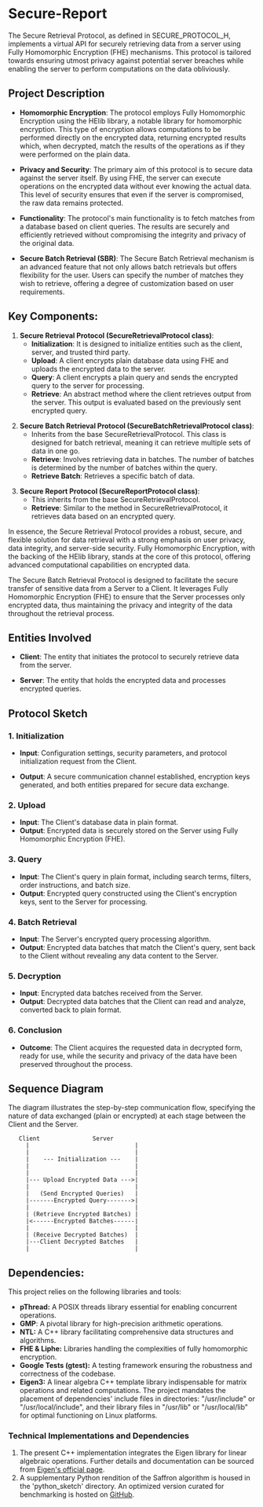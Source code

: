 # Secure-Report
The Secure Retrieval Protocol, as defined in SECURE_PROTOCOL_H, implements a virtual API for securely retrieving data from a server using Fully Homomorphic Encryption (FHE) mechanisms. This protocol is tailored towards ensuring utmost privacy against potential server breaches while enabling the server to perform computations on the data obliviously.

## Project Description
<!-- Homomorphic Encryption -->
- **Homomorphic Encryption**: The protocol employs Fully Homomorphic Encryption using the HElib library, a notable library for homomorphic encryption. This type of encryption allows computations to be performed directly on the encrypted data, returning encrypted results which, when decrypted, match the results of the operations as if they were performed on the plain data.

<!-- Privacy and Security -->
- **Privacy and Security**: The primary aim of this protocol is to secure data against the server itself. By using FHE, the server can execute operations on the encrypted data without ever knowing the actual data. This level of security ensures that even if the server is compromised, the raw data remains protected.

<!-- Functionality -->
- **Functionality**: The protocol's main functionality is to fetch matches from a database based on client queries. The results are securely and efficiently retrieved without compromising the integrity and privacy of the original data.

<!-- Secure Batch Retrieval -->
- **Secure Batch Retrieval (SBR)**: The Secure Batch Retrieval mechanism is an advanced feature that not only allows batch retrievals but offers flexibility for the user. Users can specify the number of matches they wish to retrieve, offering a degree of customization based on user requirements.

## Key Components:

<!-- Secure Retrieval Protocol Class -->
1. **Secure Retrieval Protocol (SecureRetrievalProtocol class)**:
    - **Initialization**: It is designed to initialize entities such as the client, server, and trusted third party.
    - **Upload**: A client encrypts plain database data using FHE and uploads the encrypted data to the server.
    - **Query**: A client encrypts a plain query and sends the encrypted query to the server for processing.
    - **Retrieve**: An abstract method where the client retrieves output from the server. This output is evaluated based on the previously sent encrypted query.

<!-- Secure Batch Retrieval Protocol Class -->
2. **Secure Batch Retrieval Protocol (SecureBatchRetrievalProtocol class)**:
    - Inherits from the base SecureRetrievalProtocol. This class is designed for batch retrieval, meaning it can retrieve multiple sets of data in one go.
    - **Retrieve**: Involves retrieving data in batches. The number of batches is determined by the number of batches within the query.
    - **Retrieve Batch**: Retrieves a specific batch of data.

<!-- Secure Report Protocol Class -->
3. **Secure Report Protocol (SecureReportProtocol class)**:
    - This inherits from the base SecureRetrievalProtocol.
    - **Retrieve**: Similar to the method in SecureRetrievalProtocol, it retrieves data based on an encrypted query.

<!-- CONCLUSION -->
In essence, the Secure Retrieval Protocol provides a robust, secure, and flexible solution for data retrieval with a strong emphasis on user privacy, data integrity, and server-side security. Fully Homomorphic Encryption, with the backing of the HElib library, stands at the core of this protocol, offering advanced computational capabilities on encrypted data.

The Secure Batch Retrieval Protocol is designed to facilitate the secure transfer of sensitive data from a Server to a Client. It leverages Fully Homomorphic Encryption (FHE) to ensure that the Server processes only encrypted data, thus maintaining the privacy and integrity of the data throughout the retrieval process.

## Entities Involved
- **Client**: The entity that initiates the protocol to securely retrieve data from the server.

- **Server**: The entity that holds the encrypted data and processes encrypted queries.

## Protocol Sketch
### 1. **Initialization**
   
   - **Input**: Configuration settings, security parameters, and protocol initialization request from the Client.
   
   - **Output**: A secure communication channel established, encryption keys generated, and both entities prepared for secure data exchange.

### 2. **Upload**
   - **Input**: The Client's database data in plain format.
   - **Output**: Encrypted data is securely stored on the Server using Fully Homomorphic Encryption (FHE).

### 3. **Query**
   - **Input**: The Client's query in plain format, including search terms, filters, order instructions, and batch size.
   - **Output**: Encrypted query constructed using the Client's encryption keys, sent to the Server for processing.

### 4. **Batch Retrieval**
   - **Input**: The Server's encrypted query processing algorithm.
   - **Output**: Encrypted data batches that match the Client's query, sent back to the Client without revealing any data content to the Server.

### 5. **Decryption**   
   - **Input**: Encrypted data batches received from the Server.
   - **Output**: Decrypted data batches that the Client can read and analyze, converted back to plain format.

### 6. **Conclusion**   
   - **Outcome**: The Client acquires the requested data in decrypted form, ready for use, while the security and privacy of the data have been preserved throughout the process.

## Sequence Diagram
The diagram illustrates the step-by-step communication flow, specifying the nature of data exchanged (plain or encrypted) at each stage between the Client and the Server.

```plaintext
   Client               Server
     |                              |
     |                              |
     |    --- Initialization ---    |
     |                              |
     |                              |
     |--- Upload Encrypted Data --->|
     |                              |
     |   (Send Encrypted Queries)   |
     |-------Encrypted Query------->|
     |                              |
     | (Retrieve Encrypted Batches) |
     |<------Encrypted Batches------|
     |                              |
     | (Receive Decrypted Batches)  |
     |---Client Decrypted Batches   |
     |                              |
```

## Dependencies:
This project relies on the following libraries and tools:
- **pThread:** A POSIX threads library essential for enabling concurrent operations.
- **GMP**: A pivotal library for high-precision arithmetic operations.
- **NTL:** A C++ library facilitating comprehensive data structures and algorithms.
- **FHE & Liphe:** Libraries handling the complexities of fully homomorphic encryption.
- **Google Tests (gtest):** A testing framework ensuring the robustness and correctness of the codebase.
- **Eigen3:** A linear algebra C++ template library indispensable for matrix operations and related computations.
The project mandates the placement of dependencies' include files in directories: "/usr/include" or "/usr/local/include", and their library files in "/usr/lib" or "/usr/local/lib" for optimal functioning on Linux platforms.

### Technical Implementations and Dependencies
1. The present C++ implementation integrates the Eigen library for linear algebraic operations. Further details and documentation can be sourced from [Eigen's official page](http://eigen.tuxfamily.org/index.php?title=Main_Page).
2. A supplementary Python rendition of the Saffron algorithm is housed in the 'python_sketch' directory. An optimized version curated for benchmarking is hosted on [GitHub](https://github.com/gil7788/disjunct_benchmark).
